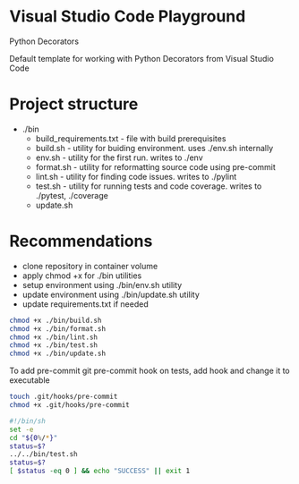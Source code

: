 # Visual Studio Code Playground
Python Decorators

Default template for working with Python Decorators from Visual Studio Code

# Project structure

- ./bin
  - build_requirements.txt - file with build prerequisites
  - build.sh - utility for buiding environment. uses ./env.sh internally
  - env.sh - utility for the first run. writes to ./env
  - format.sh - utility for reformatting source code using pre-commit 
  - lint.sh - utility for finding code issues. writes to ./pylint
  - test.sh - utility for running tests and code coverage. writes to ./pytest, ./coverage
  - update.sh

# Recommendations

- clone repository in container volume
- apply chmod +x for ./bin utilities
- setup environment using ./bin/env.sh utility
- update environment using ./bin/update.sh utility
- update requirements.txt if needed

```bash
chmod +x ./bin/build.sh
chmod +x ./bin/format.sh
chmod +x ./bin/lint.sh
chmod +x ./bin/test.sh
chmod +x ./bin/update.sh
```


To add pre-commit git pre-commit hook on tests, add hook and change it to executable

```bash
touch .git/hooks/pre-commit
chmod +x .git/hooks/pre-commit
```

```bash
#!/bin/sh
set -e
cd "${0%/*}"
status=$?
../../bin/test.sh
status=$?
[ $status -eq 0 ] && echo "SUCCESS" || exit 1
```
